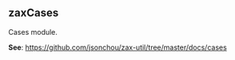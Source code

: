 <a name="module_zaxCases"></a>

## zaxCases
<p>Cases module.</p>

**See**: https://github.com/jsonchou/zax-util/tree/master/docs/cases  
